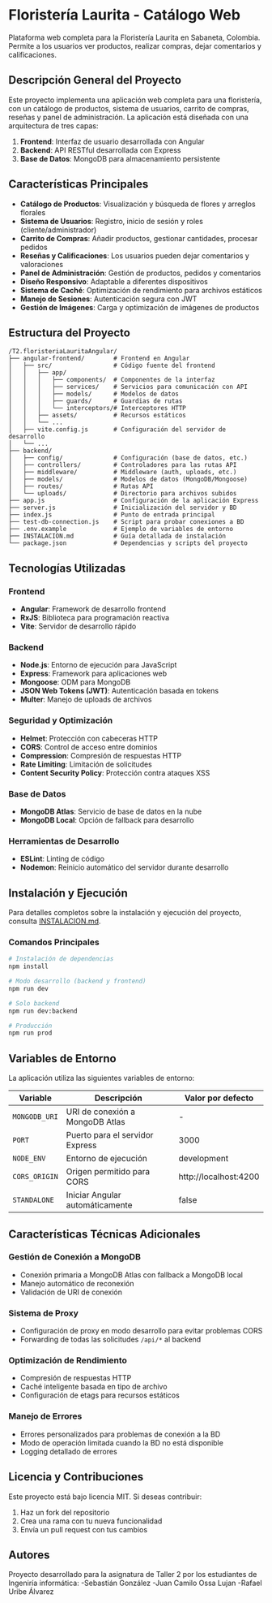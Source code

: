 # Floristería Laurita - Catálogo Web

Plataforma web completa para la Floristería Laurita en Sabaneta, Colombia. Permite a los usuarios ver productos, realizar compras, dejar comentarios y calificaciones.

## Descripción General del Proyecto

Este proyecto implementa una aplicación web completa para una floristería, con un catálogo de productos, sistema de usuarios, carrito de compras, reseñas y panel de administración. La aplicación está diseñada con una arquitectura de tres capas:

1. **Frontend**: Interfaz de usuario desarrollada con Angular
2. **Backend**: API RESTful desarrollada con Express
3. **Base de Datos**: MongoDB para almacenamiento persistente

## Características Principales

- **Catálogo de Productos**: Visualización y búsqueda de flores y arreglos florales
- **Sistema de Usuarios**: Registro, inicio de sesión y roles (cliente/administrador)
- **Carrito de Compras**: Añadir productos, gestionar cantidades, procesar pedidos
- **Reseñas y Calificaciones**: Los usuarios pueden dejar comentarios y valoraciones
- **Panel de Administración**: Gestión de productos, pedidos y comentarios
- **Diseño Responsivo**: Adaptable a diferentes dispositivos
- **Sistema de Caché**: Optimización de rendimiento para archivos estáticos
- **Manejo de Sesiones**: Autenticación segura con JWT
- **Gestión de Imágenes**: Carga y optimización de imágenes de productos

## Estructura del Proyecto

```
/T2.floristeriaLauritaAngular/
├── angular-frontend/        # Frontend en Angular
│   ├── src/                 # Código fuente del frontend
│   │   ├── app/            
│   │   │   ├── components/  # Componentes de la interfaz
│   │   │   ├── services/    # Servicios para comunicación con API
│   │   │   ├── models/      # Modelos de datos
│   │   │   ├── guards/      # Guardias de rutas
│   │   │   └── interceptors/# Interceptores HTTP
│   │   ├── assets/          # Recursos estáticos
│   │   └── ...
│   ├── vite.config.js       # Configuración del servidor de desarrollo
│   └── ...
├── backend/
│   ├── config/              # Configuración (base de datos, etc.)
│   ├── controllers/         # Controladores para las rutas API
│   ├── middleware/          # Middleware (auth, uploads, etc.)
│   ├── models/              # Modelos de datos (MongoDB/Mongoose)
│   ├── routes/              # Rutas API
│   └── uploads/             # Directorio para archivos subidos
├── app.js                   # Configuración de la aplicación Express
├── server.js                # Inicialización del servidor y BD
├── index.js                 # Punto de entrada principal
├── test-db-connection.js    # Script para probar conexiones a BD
├── .env.example             # Ejemplo de variables de entorno
├── INSTALACION.md           # Guía detallada de instalación
└── package.json             # Dependencias y scripts del proyecto
```

## Tecnologías Utilizadas

### Frontend
- **Angular**: Framework de desarrollo frontend
- **RxJS**: Biblioteca para programación reactiva
- **Vite**: Servidor de desarrollo rápido

### Backend
- **Node.js**: Entorno de ejecución para JavaScript
- **Express**: Framework para aplicaciones web
- **Mongoose**: ODM para MongoDB
- **JSON Web Tokens (JWT)**: Autenticación basada en tokens
- **Multer**: Manejo de uploads de archivos

### Seguridad y Optimización
- **Helmet**: Protección con cabeceras HTTP
- **CORS**: Control de acceso entre dominios
- **Compression**: Compresión de respuestas HTTP
- **Rate Limiting**: Limitación de solicitudes
- **Content Security Policy**: Protección contra ataques XSS

### Base de Datos
- **MongoDB Atlas**: Servicio de base de datos en la nube
- **MongoDB Local**: Opción de fallback para desarrollo

### Herramientas de Desarrollo
- **ESLint**: Linting de código
- **Nodemon**: Reinicio automático del servidor durante desarrollo

## Instalación y Ejecución

Para detalles completos sobre la instalación y ejecución del proyecto, consulta [INSTALACION.md](./INSTALACION.md).

### Comandos Principales

```bash
# Instalación de dependencias
npm install

# Modo desarrollo (backend y frontend)
npm run dev

# Solo backend
npm run dev:backend

# Producción
npm run prod
```

## Variables de Entorno

La aplicación utiliza las siguientes variables de entorno:

| Variable | Descripción | Valor por defecto |
|----------|-------------|------------------|
| `MONGODB_URI` | URI de conexión a MongoDB Atlas | - |
| `PORT` | Puerto para el servidor Express | 3000 |
| `NODE_ENV` | Entorno de ejecución | development |
| `CORS_ORIGIN` | Origen permitido para CORS | http://localhost:4200 |
| `STANDALONE` | Iniciar Angular automáticamente | false |

## Características Técnicas Adicionales

### Gestión de Conexión a MongoDB
- Conexión primaria a MongoDB Atlas con fallback a MongoDB local
- Manejo automático de reconexión
- Validación de URI de conexión

### Sistema de Proxy
- Configuración de proxy en modo desarrollo para evitar problemas CORS
- Forwarding de todas las solicitudes `/api/*` al backend

### Optimización de Rendimiento
- Compresión de respuestas HTTP
- Caché inteligente basada en tipo de archivo
- Configuración de etags para recursos estáticos

### Manejo de Errores
- Errores personalizados para problemas de conexión a la BD
- Modo de operación limitada cuando la BD no está disponible
- Logging detallado de errores

## Licencia y Contribuciones

Este proyecto está bajo licencia MIT. Si deseas contribuir:

1. Haz un fork del repositorio
2. Crea una rama con tu nueva funcionalidad
3. Envía un pull request con tus cambios

## Autores

Proyecto desarrollado para la asignatura de Taller 2 por los estudiantes de Ingeniría informática:
 -Sebastián González
 -Juan Camilo Ossa Lujan
 -Rafael Uribe Álvarez